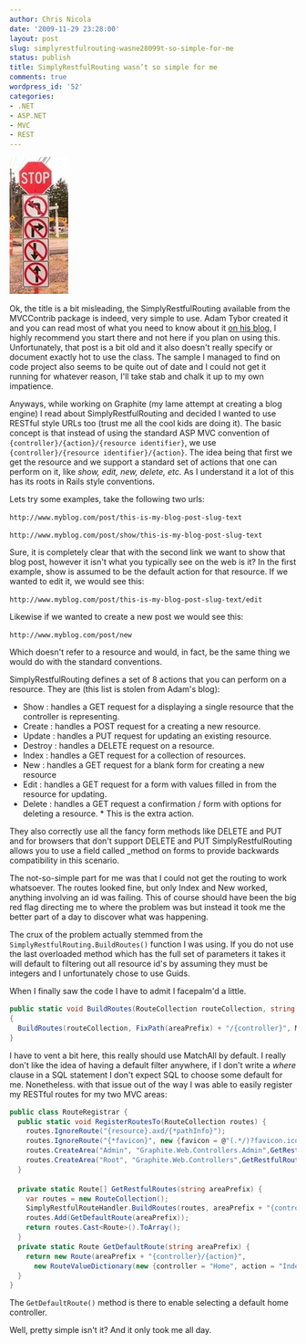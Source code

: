 ```yaml
---
author: Chris Nicola
date: '2009-11-29 23:28:00'
layout: post
slug: simplyrestfulrouting-wasne28099t-so-simple-for-me
status: publish
title: SimplyRestfulRouting wasn’t so simple for me
comments: true
wordpress_id: '52'
categories:
- .NET
- ASP.NET
- MVC
- REST
---
```


![complicated2][1]

Ok, the title is a bit misleading, the SimplyRestfulRouting available from the MVCContrib package is indeed, very simple to use.  Adam Tybor created it and you can read most of what you need to know about it [on his blog][3], I highly recommend you start there and not here if you plan on using this.  Unfortunately, that post is a bit old and it also doesn't really specify or document exactly hot to use the class.   The sample I managed to find on code project also seems to be quite out of date and I could not get it running for whatever reason, I'll take stab and chalk it up to my own impatience.

<!--more-->

Anyways, while working on Graphite (my lame attempt at creating a blog engine) I read about SimplyRestfulRouting and decided I wanted to use RESTful style URLs too (trust me all the cool kids are doing it).  The basic concept is that instead of using the standard ASP MVC convention of `{controller}/{action}/{resource identifier}`, we use `{controller}/{resource identifier}/{action}`. The idea being that first we get the resource and we support a standard set of actions that one can perform on it, like _show, edit, new, delete, etc._ As I understand it a lot of this has its roots in Rails style conventions.

Lets try some examples, take the following two urls: 

`http://www.myblog.com/post/this-is-my-blog-post-slug-text`

`http://www.myblog.com/post/show/this-is-my-blog-post-slug-text`

Sure, it is completely clear that with the second link we want to show that blog post, however it isn't what you typically see on the web is it?  In the first example, show is assumed to be the default action for that resource.  If we wanted to edit it, we would see this:

`http://www.myblog.com/post/this-is-my-blog-post-slug-text/edit`

Likewise if we wanted to create a new post we would see this:

`http://www.myblog.com/post/new`

Which doesn't refer to a resource and would, in fact, be the same thing we would do with the standard conventions.

SimplyRestfulRouting defines a set of 8 actions that you can perform on a resource.  They are (this list is stolen from Adam's blog):

  * Show : handles a GET request for a displaying a single resource that the controller is representing. 
  * Create : handles a POST request for a creating a new resource. 
  * Update : handles a PUT request for updating an existing resource. 
  * Destroy : handles a DELETE request on a resource. 
  * Index : handles a GET request for a collection of resources. 
  * New : handles a GET request for a blank form for creating a new resource 
  * Edit : handles a GET request for a form with values filled in from the resource for updating. 
  * Delete : handles a GET request a confirmation / form with options for deleting a resource. * This is the extra action. 

They also correctly use all the fancy form methods like DELETE and PUT and for browsers that don't support DELETE and PUT SimplyRestfulRouting allows you to use a field called \_method on forms to provide backwards compatibility in this scenario.

The not-so-simple part for me was that I could not get the routing to work whatsoever.  The routes looked fine, but only Index and New worked, anything involving an id was failing.  This of course should have been the big red flag directing me to where the problem was but instead it took me the better part of a day to discover what was happening.

The crux of the problem actually stemmed from the `SimplyRestfulRouting.BuildRoutes()` function I was using.  If you do not use the last overloaded method which has the full set of parameters it takes it will default to filtering out all resource id's by assuming they must be integers and I unfortunately chose to use Guids.

When I finally saw the code I have to admit I facepalm'd a little.

```csharp
public static void BuildRoutes(RouteCollection routeCollection, string areaPrefix) 
{ 
  BuildRoutes(routeCollection, FixPath(areaPrefix) + "/{controller}", MatchPositiveInteger, null); 
} 
```

I have to vent a bit here, this really should use MatchAll by default. I really don't like the idea of having a default filter anywhere, if I don't write a _where_ clause in a SQL statement I don't expect SQL to choose some default for me. Nonetheless. with that issue out of the way I was able to easily register my RESTful routes for my two MVC areas:

```csharp
public class RouteRegistrar { 
  public static void RegisterRoutesTo(RouteCollection routes) { 
    routes.IgnoreRoute("{resource}.axd/{*pathInfo}"); 
    routes.IgnoreRoute("{*favicon}", new {favicon = @"(.*/)?favicon.ico(/.*)?"}); 
    routes.CreateArea("Admin", "Graphite.Web.Controllers.Admin",GetRestfulRoutes("Admin/")); 
    routes.CreateArea("Root", "Graphite.Web.Controllers",GetRestfulRoutes("")); 
  } 

  private static Route[] GetRestfulRoutes(string areaPrefix) { 
    var routes = new RouteCollection(); 
    SimplyRestfulRouteHandler.BuildRoutes(routes, areaPrefix + "{controller}", null, null); 
    routes.Add(GetDefaultRoute(areaPrefix)); 
    return routes.Cast<Route>().ToArray(); 
  } 
  private static Route GetDefaultRoute(string areaPrefix) { 
    return new Route(areaPrefix + "{controller}/{action}", 
      new RouteValueDictionary(new {controller = "Home", action = "Index"}), new MvcRouteHandler()); 
  } 
} 
```

The `GetDefaultRoute()` method is there to enable selecting a default home controller.

Well, pretty simple isn't it? And it only took me all day.

   [1]: /images/complicated2_thumb.jpg (complicated2)
   [2]: /images/complicated2.jpg
   [3]: http://abombss.com/blog/2007/12/10/ms-mvc-simply-restful-routing/
